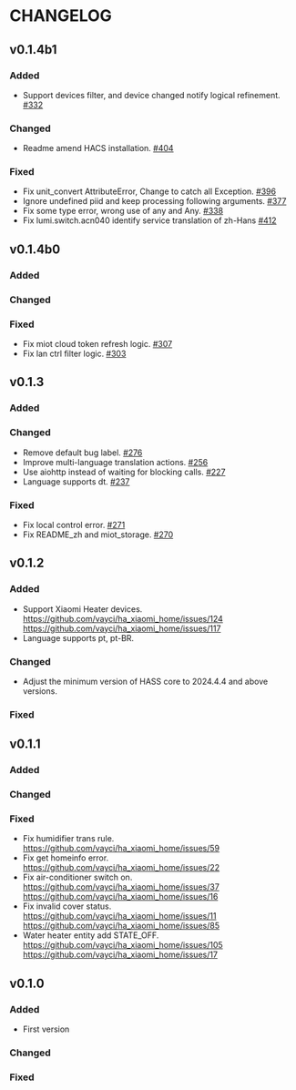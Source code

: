 # CHANGELOG

## v0.1.4b1
### Added
- Support devices filter, and device changed notify logical refinement. [#332](https://github.com/vayci/ha_xiaomi_home/pull/332)
### Changed
- Readme amend HACS installation. [#404](https://github.com/vayci/ha_xiaomi_home/pull/404)
### Fixed
- Fix unit_convert AttributeError, Change to catch all Exception. [#396](https://github.com/vayci/ha_xiaomi_home/pull/396)
- Ignore undefined piid and keep processing following arguments. [#377](https://github.com/vayci/ha_xiaomi_home/pull/377)
- Fix some type error, wrong use of any and Any. [#338](https://github.com/vayci/ha_xiaomi_home/pull/338)
- Fix lumi.switch.acn040 identify service translation of zh-Hans [#412](https://github.com/vayci/ha_xiaomi_home/pull/412)

## v0.1.4b0
### Added
### Changed
### Fixed
- Fix miot cloud token refresh logic. [#307](https://github.com/vayci/ha_xiaomi_home/pull/307)
- Fix lan ctrl filter logic. [#303](https://github.com/vayci/ha_xiaomi_home/pull/303)

## v0.1.3
### Added
### Changed
- Remove default bug label. [#276](https://github.com/vayci/ha_xiaomi_home/pull/276)
- Improve multi-language translation actions. [#256](https://github.com/vayci/ha_xiaomi_home/pull/256)
- Use aiohttp instead of waiting for blocking calls. [#227](https://github.com/vayci/ha_xiaomi_home/pull/227)
- Language supports dt. [#237](https://github.com/vayci/ha_xiaomi_home/pull/237)
### Fixed
- Fix local control error. [#271](https://github.com/vayci/ha_xiaomi_home/pull/271)
- Fix README_zh and miot_storage. [#270](https://github.com/vayci/ha_xiaomi_home/pull/270)

## v0.1.2
### Added
- Support Xiaomi Heater devices. https://github.com/vayci/ha_xiaomi_home/issues/124 https://github.com/vayci/ha_xiaomi_home/issues/117
- Language supports pt, pt-BR.
### Changed
- Adjust the minimum version of HASS core to 2024.4.4 and above versions.
### Fixed

## v0.1.1
### Added
### Changed
### Fixed
- Fix humidifier trans rule. https://github.com/vayci/ha_xiaomi_home/issues/59
- Fix get homeinfo error.  https://github.com/vayci/ha_xiaomi_home/issues/22 
- Fix air-conditioner switch on. https://github.com/vayci/ha_xiaomi_home/issues/37 https://github.com/vayci/ha_xiaomi_home/issues/16
- Fix invalid cover status. https://github.com/vayci/ha_xiaomi_home/issues/11  https://github.com/vayci/ha_xiaomi_home/issues/85 
- Water heater entity add STATE_OFF. https://github.com/vayci/ha_xiaomi_home/issues/105 https://github.com/vayci/ha_xiaomi_home/issues/17 

## v0.1.0
### Added
- First version
### Changed
### Fixed
